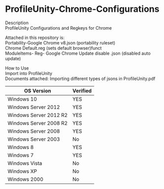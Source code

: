 # ProfileUnity-Chrome-Configurations

Description <br>
ProfileUnity Configurations and Regkeys for Chrome<br>

Attached in this repository is:<br>
Portability-Google Chrome v8.json (portability ruleset)<br>
Chrome Default.reg (sets default browser)funct<br>
ModuleItems- Reg- Google Chrome Update disable .json (disabled auto update)<br>

How to Use<br>
Import into ProfileUnity<br>
Documents attached: Importing different types of jsons in ProfileUnity.pdf<br>


| OS Version  | Verified |
| ------------- | ------------- |
|Windows 10 | YES |
|Windows Server 2012 | YES |
|Windows Server 2012 R2 | YES |
|Windows Server 2008 R2 | YES |
|Windows Server 2008 | YES |
|Windows Server 2003 | No |
|Windows 8 | YES |
|Windows 7 | YES |
|Windows Vista | No |
|Windows XP | No |
|Windows 2000 | No |
